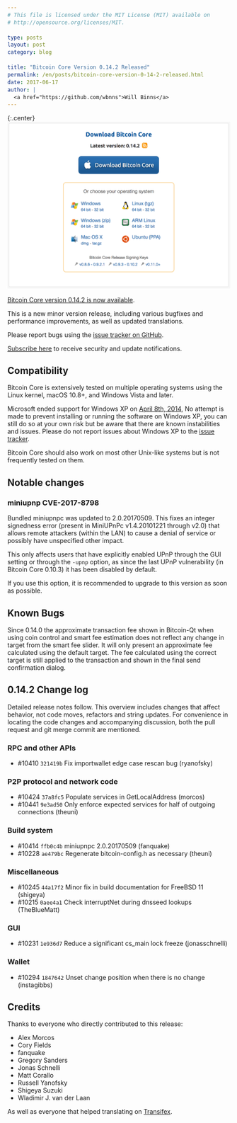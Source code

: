 ```yaml
---
# This file is licensed under the MIT License (MIT) available on
# http://opensource.org/licenses/MIT.

type: posts
layout: post
category: blog

title: "Bitcoin Core Version 0.14.2 Released"
permalink: /en/posts/bitcoin-core-version-0-14-2-released.html
date: 2017-06-17
author: |
  <a href="https://github.com/wbnns">Will Binns</a>
---
```


{:.center}
![Bitcoin Core Version 0.14.2](/img/blog/free/bitcoin-core-0142.png)

[Bitcoin Core version 0.14.2 is now available](https://bitcoin.org/en/download).

This is a new minor version release, including various bugfixes and
performance improvements, as well as updated translations.

Please report bugs using the [issue tracker on GitHub](https://github.com/bitcoin/bitcoin/issues).

[Subscribe here](https://bitcoincore.org/en/list/announcements/join/) to receive
security and update notifications.

## Compatibility

Bitcoin Core is extensively tested on multiple operating systems using
the Linux kernel, macOS 10.8+, and Windows Vista and later.

Microsoft ended support for Windows XP on [April 8th,
2014](https://www.microsoft.com/en-us/WindowsForBusiness/end-of-xp-support),
No attempt is made to prevent installing or running the software on Windows XP,
you can still do so at your own risk but be aware that there are known
instabilities and issues. Please do not report issues about Windows XP to the
[issue tracker](https://github.com/bitcoin/bitcoin/issues).

Bitcoin Core should also work on most other Unix-like systems but is not
frequently tested on them.

## Notable changes

### miniupnp CVE-2017-8798

Bundled miniupnpc was updated to 2.0.20170509. This fixes an integer signedness error
(present in MiniUPnPc v1.4.20101221 through v2.0) that allows remote attackers
(within the LAN) to cause a denial of service or possibly have unspecified
other impact.

This only affects users that have explicitly enabled UPnP through the GUI
setting or through the `-upnp` option, as since the last UPnP vulnerability
(in Bitcoin Core 0.10.3) it has been disabled by default.

If you use this option, it is recommended to upgrade to this version as soon as
possible.

## Known Bugs

Since 0.14.0 the approximate transaction fee shown in Bitcoin-Qt when using coin
control and smart fee estimation does not reflect any change in target from the
smart fee slider. It will only present an approximate fee calculated using the
default target. The fee calculated using the correct target is still applied to
the transaction and shown in the final send confirmation dialog.

## 0.14.2 Change log

Detailed release notes follow. This overview includes changes that affect
behavior, not code moves, refactors and string updates. For convenience in locating
the code changes and accompanying discussion, both the pull request and
git merge commit are mentioned.

### RPC and other APIs

- \#10410 `321419b` Fix importwallet edge case rescan bug (ryanofsky)

### P2P protocol and network code

- \#10424 `37a8fc5` Populate services in GetLocalAddress (morcos)
- \#10441 `9e3ad50` Only enforce expected services for half of outgoing connections (theuni)

### Build system

- \#10414 `ffb0c4b` miniupnpc 2.0.20170509 (fanquake)
- \#10228 `ae479bc` Regenerate bitcoin-config.h as necessary (theuni)

### Miscellaneous

- \#10245 `44a17f2` Minor fix in build documentation for FreeBSD 11 (shigeya)
- \#10215 `0aee4a1` Check interruptNet during dnsseed lookups (TheBlueMatt)

### GUI

- \#10231 `1e936d7` Reduce a significant cs_main lock freeze (jonasschnelli)

### Wallet

- \#10294 `1847642` Unset change position when there is no change (instagibbs)

## Credits

Thanks to everyone who directly contributed to this release:

- Alex Morcos
- Cory Fields
- fanquake
- Gregory Sanders
- Jonas Schnelli
- Matt Corallo
- Russell Yanofsky
- Shigeya Suzuki
- Wladimir J. van der Laan

As well as everyone that helped translating on
[Transifex](https://www.transifex.com/projects/p/bitcoin/).
